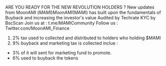 ARE YOU READY FOR THE NEW REVOLUTION HOLDERS ?
New updates from MoonAMI ($MAMI) 
MoonAMI($MAMI) has built upon the fundamentals of Buyback and increasing the investor's value
Audited by Techrate
KYC by BscScan
Join us at : t.me/MAMICommunity
Follow us : Twitter.com/MoonAMI_Finance
    
1) 2% tax used to collected and distributed to holders who holding $MAMI
2) 9% buyback and marketing tax is collected inclue :
- 3% of it will sent for marketing fund to promote.
- 6% used to buyback the tokens

